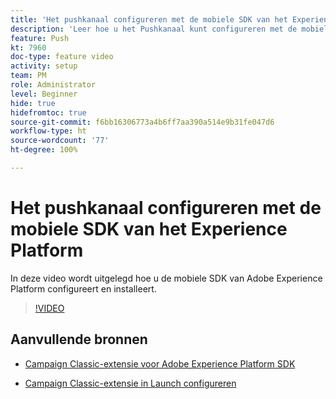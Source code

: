 ```yaml
---
title: 'Het pushkanaal configureren met de mobiele SDK van het Experience Platform '
description: 'Leer hoe u het Pushkanaal kunt configureren met de mobiele SDK van Experience Cloud. '
feature: Push
kt: 7960
doc-type: feature video
activity: setup
team: PM
role: Administrator
level: Beginner
hide: true
hidefromtoc: true
source-git-commit: f6bb16306773a4b6ff7aa390a514e9b31fe047d6
workflow-type: ht
source-wordcount: '77'
ht-degree: 100%

---
```



# Het pushkanaal configureren met de mobiele SDK van het Experience Platform

In deze video wordt uitgelegd hoe u de mobiele SDK van Adobe Experience Platform configureert en installeert.

>[!VIDEO](https://video.tv.adobe.com/v/27699?quality=12)


## Aanvullende bronnen

* [Campaign Classic-extensie voor Adobe Experience Platform SDK](https://helpx-internal.corp.adobe.com/content/help/nl/campaign/kb/acc-aep-extension.html)

* [Campaign Classic-extensie in Launch configureren](https://aep-sdks.gitbook.io/docs/using-mobile-extensions/adobe-campaignclassic)
